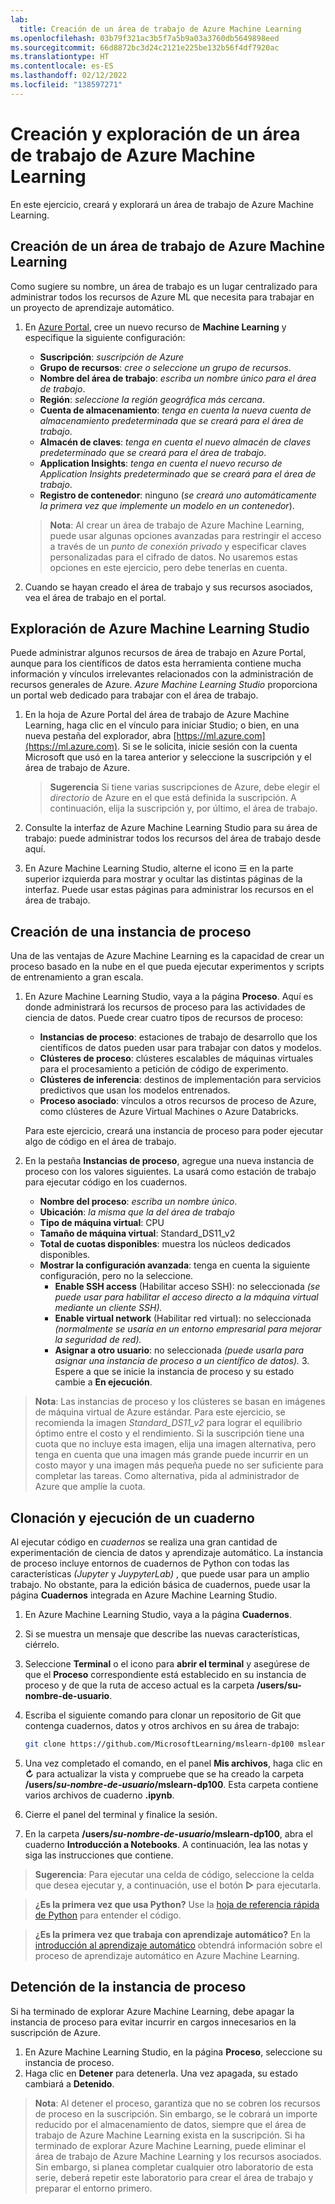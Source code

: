 ```yaml
---
lab:
  title: Creación de un área de trabajo de Azure Machine Learning
ms.openlocfilehash: 03b79f321ac3b5f7a5b9a03a3760db5649898eed
ms.sourcegitcommit: 66d8872bc3d24c2121e225be132b56f4df7920ac
ms.translationtype: HT
ms.contentlocale: es-ES
ms.lasthandoff: 02/12/2022
ms.locfileid: "138597271"
---
```

# <a name="create-and-explore-an-azure-machine-learning-workspace"></a>Creación y exploración de un área de trabajo de Azure Machine Learning

En este ejercicio, creará y explorará un área de trabajo de Azure Machine Learning.

## <a name="create-an-azure-machine-learning-workspace"></a>Creación de un área de trabajo de Azure Machine Learning

Como sugiere su nombre, un área de trabajo es un lugar centralizado para administrar todos los recursos de Azure ML que necesita para trabajar en un proyecto de aprendizaje automático.

1. En [Azure Portal](https://portal.azure.com), cree un nuevo recurso de **Machine Learning** y especifique la siguiente configuración:

    - **Suscripción**: *suscripción de Azure*
    - **Grupo de recursos**: *cree o seleccione un grupo de recursos*.
    - **Nombre del área de trabajo**: *escriba un nombre único para el área de trabajo*.
    - **Región**: *seleccione la región geográfica más cercana*.
    - **Cuenta de almacenamiento**: *tenga en cuenta la nueva cuenta de almacenamiento predeterminada que se creará para el área de trabajo*.
    - **Almacén de claves**: *tenga en cuenta el nuevo almacén de claves predeterminado que se creará para el área de trabajo*.
    - **Application Insights**: *tenga en cuenta el nuevo recurso de Application Insights predeterminado que se creará para el área de trabajo*.
    - **Registro de contenedor**: ninguno (*se creará uno automáticamente la primera vez que implemente un modelo en un contenedor*).

    > **Nota**: Al crear un área de trabajo de Azure Machine Learning, puede usar algunas opciones avanzadas para restringir el acceso a través de un *punto de conexión privado* y especificar claves personalizadas para el cifrado de datos. No usaremos estas opciones en este ejercicio, pero debe tenerlas en cuenta.

2. Cuando se hayan creado el área de trabajo y sus recursos asociados, vea el área de trabajo en el portal.

## <a name="explore-azure-machine-learning-studio"></a>Exploración de Azure Machine Learning Studio

Puede administrar algunos recursos de área de trabajo en Azure Portal, aunque para los científicos de datos esta herramienta contiene mucha información y vínculos irrelevantes relacionados con la administración de recursos generales de Azure. *Azure Machine Learning Studio* proporciona un portal web dedicado para trabajar con el área de trabajo.

1. En la hoja de Azure Portal del área de trabajo de Azure Machine Learning, haga clic en el vínculo para iniciar Studio; o bien, en una nueva pestaña del explorador, abra [https://ml.azure.com](https://ml.azure.com). Si se le solicita, inicie sesión con la cuenta Microsoft que usó en la tarea anterior y seleccione la suscripción y el área de trabajo de Azure.

    > **Sugerencia** Si tiene varias suscripciones de Azure, debe elegir el *directorio* de Azure en el que está definida la suscripción. A continuación, elija la suscripción y, por último, el área de trabajo.

2. Consulte la interfaz de Azure Machine Learning Studio para su área de trabajo: puede administrar todos los recursos del área de trabajo desde aquí.
3. En Azure Machine Learning Studio, alterne el icono &#9776; en la parte superior izquierda para mostrar y ocultar las distintas páginas de la interfaz. Puede usar estas páginas para administrar los recursos en el área de trabajo.

## <a name="create-a-compute-instance"></a>Creación de una instancia de proceso

Una de las ventajas de Azure Machine Learning es la capacidad de crear un proceso basado en la nube en el que pueda ejecutar experimentos y scripts de entrenamiento a gran escala.

1. En Azure Machine Learning Studio, vaya a la página **Proceso**. Aquí es donde administrará los recursos de proceso para las actividades de ciencia de datos. Puede crear cuatro tipos de recursos de proceso:
    - **Instancias de proceso**: estaciones de trabajo de desarrollo que los científicos de datos pueden usar para trabajar con datos y modelos.
    - **Clústeres de proceso**: clústeres escalables de máquinas virtuales para el procesamiento a petición de código de experimento.
    - **Clústeres de inferencia**: destinos de implementación para servicios predictivos que usan los modelos entrenados.
    - **Proceso asociado**: vínculos a otros recursos de proceso de Azure, como clústeres de Azure Virtual Machines o Azure Databricks.

    Para este ejercicio, creará una instancia de proceso para poder ejecutar algo de código en el área de trabajo.

2. En la pestaña **Instancias de proceso**, agregue una nueva instancia de proceso con los valores siguientes. La usará como estación de trabajo para ejecutar código en los cuadernos.
    - **Nombre del proceso**: *escriba un nombre único*.
    - **Ubicación**: *la misma que la del área de trabajo*
    - **Tipo de máquina virtual**: CPU
    - **Tamaño de máquina virtual**: Standard_DS11_v2
    - **Total de cuotas disponibles**: muestra los núcleos dedicados disponibles.
    - **Mostrar la configuración avanzada**: tenga en cuenta la siguiente configuración, pero no la seleccione. 
        - **Enable SSH access** (Habilitar acceso SSH): no seleccionada *(se puede usar para habilitar el acceso directo a la máquina virtual mediante un cliente SSH).*
        - **Enable virtual network** (Habilitar red virtual): no seleccionada *(normalmente se usaría en un entorno empresarial para mejorar la seguridad de red).*
        - **Asignar a otro usuario**: no seleccionada *(puede usarla para asignar una instancia de proceso a un científico de datos).* 3. Espere a que se inicie la instancia de proceso y su estado cambie a **En ejecución**.

> **Nota**: Las instancias de proceso y los clústeres se basan en imágenes de máquina virtual de Azure estándar. Para este ejercicio, se recomienda la imagen *Standard_DS11_v2* para lograr el equilibrio óptimo entre el costo y el rendimiento. Si la suscripción tiene una cuota que no incluye esta imagen, elija una imagen alternativa, pero tenga en cuenta que una imagen más grande puede incurrir en un costo mayor y una imagen más pequeña puede no ser suficiente para completar las tareas. Como alternativa, pida al administrador de Azure que amplíe la cuota.

## <a name="clone-and-run-a-notebook"></a>Clonación y ejecución de un cuaderno

Al ejecutar código en *cuadernos* se realiza una gran cantidad de experimentación de ciencia de datos y aprendizaje automático. La instancia de proceso incluye entornos de cuadernos de Python con todas las características *(Jupyter* y *JuypyterLab)* , que puede usar para un amplio trabajo. No obstante, para la edición básica de cuadernos, puede usar la página **Cuadernos** integrada en Azure Machine Learning Studio.

1. En Azure Machine Learning Studio, vaya a la página **Cuadernos**.
2. Si se muestra un mensaje que describe las nuevas características, ciérrelo.
3. Seleccione **Terminal** o el icono para **abrir el terminal** y asegúrese de que el **Proceso** correspondiente está establecido en su instancia de proceso y de que la ruta de acceso actual es la carpeta **/users/su-nombre-de-usuario**.
4. Escriba el siguiente comando para clonar un repositorio de Git que contenga cuadernos, datos y otros archivos en su área de trabajo:

    ```bash
    git clone https://github.com/MicrosoftLearning/mslearn-dp100 mslearn-dp100
    ```

4. Una vez completado el comando, en el panel **Mis archivos**, haga clic en **&#8635;** para actualizar la vista y compruebe que se ha creado la carpeta **/users/*su-nombre-de-usuario*/mslearn-dp100**. Esta carpeta contiene varios archivos de cuaderno **.ipynb**.
5. Cierre el panel del terminal y finalice la sesión.
6. En la carpeta **/users/*su-nombre-de-usuario*/mslearn-dp100**, abra el cuaderno **Introducción a Notebooks**. A continuación, lea las notas y siga las instrucciones que contiene.

> **Sugerencia**: Para ejecutar una celda de código, seleccione la celda que desea ejecutar y, a continuación, use el botón **&#9655;** para ejecutarla. 

> **¿Es la primera vez que usa Python?** Use la [hoja de referencia rápida de Python](cheat-sheets/dp100-cheat-sheet-python.pdf) para entender el código.

> **¿Es la primera vez que trabaja con aprendizaje automático?** En la [introducción al aprendizaje automático](cheat-sheets/dp100-cheat-sheet-machine-learning.pdf) obtendrá información sobre el proceso de aprendizaje automático en Azure Machine Learning.

## <a name="stop-your-compute-instance"></a>Detención de la instancia de proceso

Si ha terminado de explorar Azure Machine Learning, debe apagar la instancia de proceso para evitar incurrir en cargos innecesarios en la suscripción de Azure.

1. En Azure Machine Learning Studio, en la página **Proceso**, seleccione su instancia de proceso.
2. Haga clic en **Detener** para detenerla. Una vez apagada, su estado cambiará a **Detenido**.

> **Nota**: Al detener el proceso, garantiza que no se cobren los recursos de proceso en la suscripción. Sin embargo, se le cobrará un importe reducido por el almacenamiento de datos, siempre que el área de trabajo de Azure Machine Learning exista en la suscripción. Si ha terminado de explorar Azure Machine Learning, puede eliminar el área de trabajo de Azure Machine Learning y los recursos asociados. Sin embargo, si planea completar cualquier otro laboratorio de esta serie, deberá repetir este laboratorio para crear el área de trabajo y preparar el entorno primero.

